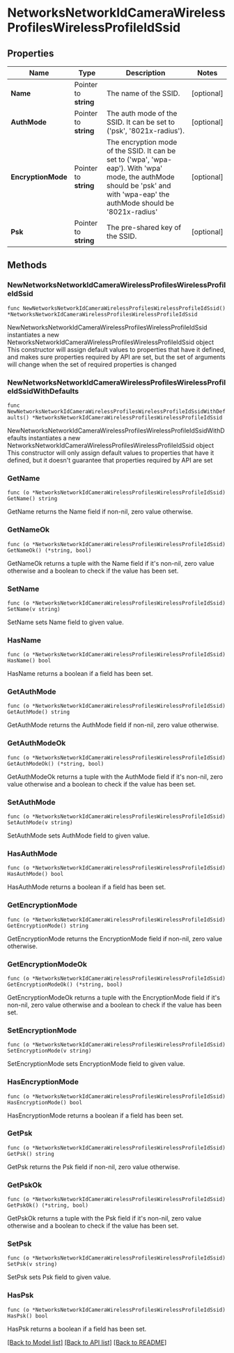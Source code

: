 # NetworksNetworkIdCameraWirelessProfilesWirelessProfileIdSsid

## Properties

Name | Type | Description | Notes
------------ | ------------- | ------------- | -------------
**Name** | Pointer to **string** | The name of the SSID. | [optional] 
**AuthMode** | Pointer to **string** | The auth mode of the SSID. It can be set to (&#39;psk&#39;, &#39;8021x-radius&#39;). | [optional] 
**EncryptionMode** | Pointer to **string** | The encryption mode of the SSID. It can be set to (&#39;wpa&#39;, &#39;wpa-eap&#39;). With &#39;wpa&#39; mode, the authMode should be &#39;psk&#39; and with &#39;wpa-eap&#39; the authMode should be &#39;8021x-radius&#39; | [optional] 
**Psk** | Pointer to **string** | The pre-shared key of the SSID. | [optional] 

## Methods

### NewNetworksNetworkIdCameraWirelessProfilesWirelessProfileIdSsid

`func NewNetworksNetworkIdCameraWirelessProfilesWirelessProfileIdSsid() *NetworksNetworkIdCameraWirelessProfilesWirelessProfileIdSsid`

NewNetworksNetworkIdCameraWirelessProfilesWirelessProfileIdSsid instantiates a new NetworksNetworkIdCameraWirelessProfilesWirelessProfileIdSsid object
This constructor will assign default values to properties that have it defined,
and makes sure properties required by API are set, but the set of arguments
will change when the set of required properties is changed

### NewNetworksNetworkIdCameraWirelessProfilesWirelessProfileIdSsidWithDefaults

`func NewNetworksNetworkIdCameraWirelessProfilesWirelessProfileIdSsidWithDefaults() *NetworksNetworkIdCameraWirelessProfilesWirelessProfileIdSsid`

NewNetworksNetworkIdCameraWirelessProfilesWirelessProfileIdSsidWithDefaults instantiates a new NetworksNetworkIdCameraWirelessProfilesWirelessProfileIdSsid object
This constructor will only assign default values to properties that have it defined,
but it doesn't guarantee that properties required by API are set

### GetName

`func (o *NetworksNetworkIdCameraWirelessProfilesWirelessProfileIdSsid) GetName() string`

GetName returns the Name field if non-nil, zero value otherwise.

### GetNameOk

`func (o *NetworksNetworkIdCameraWirelessProfilesWirelessProfileIdSsid) GetNameOk() (*string, bool)`

GetNameOk returns a tuple with the Name field if it's non-nil, zero value otherwise
and a boolean to check if the value has been set.

### SetName

`func (o *NetworksNetworkIdCameraWirelessProfilesWirelessProfileIdSsid) SetName(v string)`

SetName sets Name field to given value.

### HasName

`func (o *NetworksNetworkIdCameraWirelessProfilesWirelessProfileIdSsid) HasName() bool`

HasName returns a boolean if a field has been set.

### GetAuthMode

`func (o *NetworksNetworkIdCameraWirelessProfilesWirelessProfileIdSsid) GetAuthMode() string`

GetAuthMode returns the AuthMode field if non-nil, zero value otherwise.

### GetAuthModeOk

`func (o *NetworksNetworkIdCameraWirelessProfilesWirelessProfileIdSsid) GetAuthModeOk() (*string, bool)`

GetAuthModeOk returns a tuple with the AuthMode field if it's non-nil, zero value otherwise
and a boolean to check if the value has been set.

### SetAuthMode

`func (o *NetworksNetworkIdCameraWirelessProfilesWirelessProfileIdSsid) SetAuthMode(v string)`

SetAuthMode sets AuthMode field to given value.

### HasAuthMode

`func (o *NetworksNetworkIdCameraWirelessProfilesWirelessProfileIdSsid) HasAuthMode() bool`

HasAuthMode returns a boolean if a field has been set.

### GetEncryptionMode

`func (o *NetworksNetworkIdCameraWirelessProfilesWirelessProfileIdSsid) GetEncryptionMode() string`

GetEncryptionMode returns the EncryptionMode field if non-nil, zero value otherwise.

### GetEncryptionModeOk

`func (o *NetworksNetworkIdCameraWirelessProfilesWirelessProfileIdSsid) GetEncryptionModeOk() (*string, bool)`

GetEncryptionModeOk returns a tuple with the EncryptionMode field if it's non-nil, zero value otherwise
and a boolean to check if the value has been set.

### SetEncryptionMode

`func (o *NetworksNetworkIdCameraWirelessProfilesWirelessProfileIdSsid) SetEncryptionMode(v string)`

SetEncryptionMode sets EncryptionMode field to given value.

### HasEncryptionMode

`func (o *NetworksNetworkIdCameraWirelessProfilesWirelessProfileIdSsid) HasEncryptionMode() bool`

HasEncryptionMode returns a boolean if a field has been set.

### GetPsk

`func (o *NetworksNetworkIdCameraWirelessProfilesWirelessProfileIdSsid) GetPsk() string`

GetPsk returns the Psk field if non-nil, zero value otherwise.

### GetPskOk

`func (o *NetworksNetworkIdCameraWirelessProfilesWirelessProfileIdSsid) GetPskOk() (*string, bool)`

GetPskOk returns a tuple with the Psk field if it's non-nil, zero value otherwise
and a boolean to check if the value has been set.

### SetPsk

`func (o *NetworksNetworkIdCameraWirelessProfilesWirelessProfileIdSsid) SetPsk(v string)`

SetPsk sets Psk field to given value.

### HasPsk

`func (o *NetworksNetworkIdCameraWirelessProfilesWirelessProfileIdSsid) HasPsk() bool`

HasPsk returns a boolean if a field has been set.


[[Back to Model list]](../README.md#documentation-for-models) [[Back to API list]](../README.md#documentation-for-api-endpoints) [[Back to README]](../README.md)


